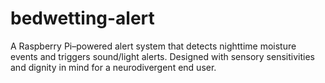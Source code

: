 # bedwetting-alert
A Raspberry Pi–powered alert system that detects nighttime moisture events and triggers sound/light alerts. Designed with sensory sensitivities and dignity in mind for a neurodivergent end user.

